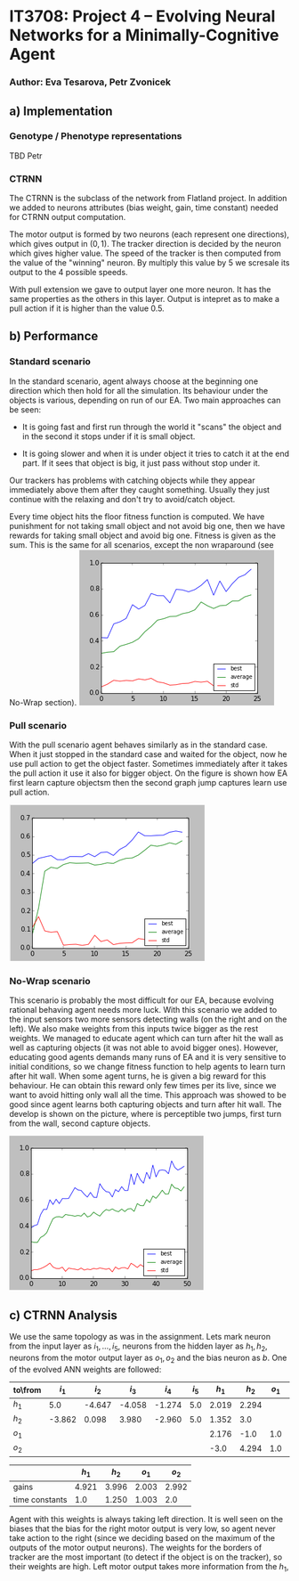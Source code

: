 # IT3708: Project 4 – Evolving Neural Networks for a Minimally-Cognitive Agent
### Author: Eva Tesarova, Petr Zvonicek

## a) Implementation

### Genotype / Phenotype representations

TBD Petr

### CTRNN
The CTRNN is the subclass of the network from Flatland project. In addition we added to neurons attributes (bias weight, gain, time constant) needed for CTRNN output computation.

The motor output is formed by two neurons (each represent one directions), which gives output in $(0,1)$. The tracker direction is decided by the neuron which gives higher value. The speed of the tracker is then computed from the value of the "winning" neuron. By multiply this value by 5 we scresale its output to the 4 possible speeds. 

With pull extension we gave to output layer one more neuron. It has the same properties as the others in this layer. Output is intepret as to make a pull action if it is higher than the value $0.5$.

## b) Performance

### Standard scenario

In the standard scenario, agent always choose at the beginning one direction which then hold for all the simulation. Its behaviour under the objects is various, depending on run of our EA. Two main approaches can be seen:

- It is going fast and first run through the world it "scans" the object and in the second it stops under if it is small object.

- It is going slower and when it is under object it tries to catch it at the end part. If it sees that object is big, it just pass without stop under it.

Our trackers has problems with catching objects while they appear immediately above them after they caught something. Usually they just continue with the relaxing and don't try to avoid/catch object. 

Every time object hits the floor fitness function is computed. We have punishment for not taking small object and not avoid big one, then we have rewards for taking small object and avoid big one. Fitness is given as the sum. This is the same for all scenarios, except the non wraparound (see No-Wrap section).
![](.\object_distinguish.PNG)


### Pull scenario
With the pull scenario agent behaves similarly as in the standard case. When it just stopped in the standard case and waited for the object, now he use pull action to get the object faster. Sometimes immediately after it takes the pull action it use it also for bigger object. On the figure is shown how EA first learn capture objectsm then the second graph jump captures learn use pull action.

![](.\pull_evolving.PNG)
 
### No-Wrap scenario

This scenario is probably the most difficult for our EA, because evolving rational behaving agent needs more luck. With this scenario we added to the input sensors two more sensors detecting walls (on the right and on the left). We also make weights from this inputs twice bigger as the rest weights. We managed to educate agent which can turn after hit the wall as well as capturing objects (it was not able to avoid bigger ones). However, educating good agents demands many runs of EA and it is very sensitive to initial conditions, so we change fitness function to help agents to learn turn after hit wall. When some agent turns, he is given a big reward for this behaviour. He can obtain this reward only few times per its live, since we want to avoid hitting only wall all the time. This approach was showed to be good since agent learns both capturing objects and turn after hit wall. The develop is shown on the picture, where is perceptible two jumps, first turn from the wall, second capture objects.

![](.\turn_from_wall.PNG)

## c) CTRNN Analysis

We use the same topology as was in the assignment. Lets mark neuron from the input layer as $i_1, \dots, i_5$, neurons from the hidden layer as $h_1, h_2$, neurons from the motor output layer as $o_1, o_2$ and the bias neuron as $b$. One of the evolved ANN weights are followed:

|to\from| $i_1$ | $i_2$ | $i_3$ | $i_4$ | $i_5$ | $h_1$ | $h_2$ | $o_1$ | $o_2$ |  $b$  |
|-------|-------|-------|-------|-------|-------|-------|-------|-------|-------|-------|
| $h_1$ |  5.0  |-4.647 |-4.058 |-1.274 |  5.0  | 2.019 | 2.294 |       |       |-1.019 |
| $h_2$ |-3.862 | 0.098 | 3.980 |-2.960 |  5.0  | 1.352 | 3.0   |       |       |-0.352 |
| $o_1$ |       |       |       |       |       | 2.176 | -1.0  |  1.0  | -3.0  |-0.705 |
| $o_2$ |       |       |       |       |       |  -3.0 | 4.294 |  1.0  |  5.0  |-9.019 | 

|              | $h_1$ | $h_2$ | $o_1$ | $o_2$ |
|--------------|-------|-------|-------|-------|
|gains         | 4.921 | 3.996 | 2.003 | 2.992 |
|time constants| 1.0   | 1.250 | 1.003 | 2.0   |


Agent with this weights is always taking left direction. It is well seen on the biases that the bias for the right motor output is very low, so agent never take action to the right (since we deciding based on the maximum of the outputs of the motor output neurons). The weights for the borders of tracker are the most important (to detect if the object is on the tracker), so their weights are high. Left motor output takes more information from the $h_1$,
